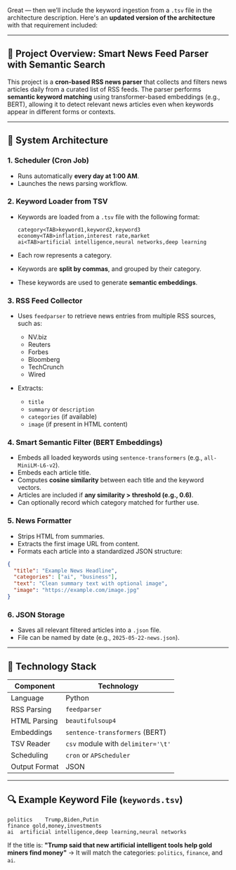 Great — then we’ll include the keyword ingestion from a `.tsv` file in the architecture description. Here's an **updated version of the architecture** with that requirement included:

---

## 📰 Project Overview: Smart News Feed Parser with Semantic Search

This project is a **cron-based RSS news parser** that collects and filters news articles daily from a curated list of RSS feeds. The parser performs **semantic keyword matching** using transformer-based embeddings (e.g., BERT), allowing it to detect relevant news articles even when keywords appear in different forms or contexts.

---

## 📐 System Architecture

### 1. **Scheduler (Cron Job)**

* Runs automatically **every day at 1:00 AM**.
* Launches the news parsing workflow.

### 2. **Keyword Loader from TSV**

* Keywords are loaded from a `.tsv` file with the following format:

  ```
  category<TAB>keyword1,keyword2,keyword3
  economy<TAB>inflation,interest rate,market
  ai<TAB>artificial intelligence,neural networks,deep learning
  ```

* Each row represents a category.

* Keywords are **split by commas**, and grouped by their category.

* These keywords are used to generate **semantic embeddings**.

### 3. **RSS Feed Collector**

* Uses `feedparser` to retrieve news entries from multiple RSS sources, such as:

  * NV.biz
  * Reuters
  * Forbes
  * Bloomberg
  * TechCrunch
  * Wired
* Extracts:

  * `title`
  * `summary` or `description`
  * `categories` (if available)
  * `image` (if present in HTML content)

### 4. **Smart Semantic Filter (BERT Embeddings)**

* Embeds all loaded keywords using `sentence-transformers` (e.g., `all-MiniLM-L6-v2`).
* Embeds each article title.
* Computes **cosine similarity** between each title and the keyword vectors.
* Articles are included if **any similarity > threshold (e.g., 0.6)**.
* Can optionally record which category matched for further use.

### 5. **News Formatter**

* Strips HTML from summaries.
* Extracts the first image URL from content.
* Formats each article into a standardized JSON structure:

```json
{
  "title": "Example News Headline",
  "categories": ["ai", "business"],
  "text": "Clean summary text with optional image",
  "image": "https://example.com/image.jpg"
}
```

### 6. **JSON Storage**

* Saves all relevant filtered articles into a `.json` file.
* File can be named by date (e.g., `2025-05-22-news.json`).

---

## 🧠 Technology Stack

| Component     | Technology                         |
| ------------- | ---------------------------------- |
| Language      | Python                             |
| RSS Parsing   | `feedparser`                       |
| HTML Parsing  | `beautifulsoup4`                   |
| Embeddings    | `sentence-transformers` (BERT)     |
| TSV Reader    | `csv` module with `delimiter='\t'` |
| Scheduling    | `cron` or `APScheduler`            |
| Output Format | JSON                               |

---

## 🔍 Example Keyword File (`keywords.tsv`)

```
politics	Trump,Biden,Putin
finance	gold,money,investments
ai	artificial intelligence,deep learning,neural networks
```

If the title is:
**"Trump said that new artificial intelligent tools help gold miners find money"**
→ It will match the categories: `politics`, `finance`, and `ai`.